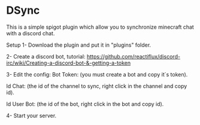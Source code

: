 # DSync
This is a simple spigot plugin which allow you to synchronize minecraft chat with a discord chat.

Setup
1- Download the plugin and put it in "plugins" folder.

2- Create a discord bot, tutorial: https://github.com/reactiflux/discord-irc/wiki/Creating-a-discord-bot-&-getting-a-token

3- Edit the config:
Bot Token: (you must create a bot and copy it´s token).

Id Chat: (the id of the channel to sync, right click in the channel and copy id).

Id User Bot: (the id of the bot, right click in the bot and copy id).


4- Start your server.
